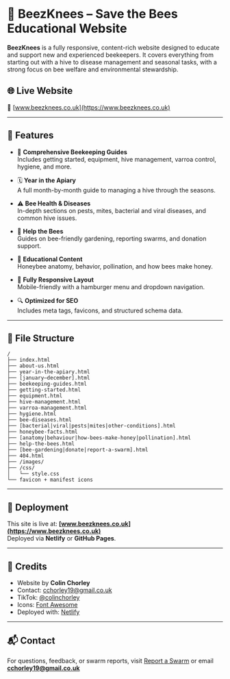 # 🐝 BeezKnees – Save the Bees Educational Website

**BeezKnees** is a fully responsive, content-rich website designed to educate and support new and experienced beekeepers. It covers everything from starting out with a hive to disease management and seasonal tasks, with a strong focus on bee welfare and environmental stewardship.

## 🌐 Live Website

🔗 [www.beezknees.co.uk](https://www.beezknees.co.uk)

---

## 📘 Features

- 🐝 **Comprehensive Beekeeping Guides**  
  Includes getting started, equipment, hive management, varroa control, hygiene, and more.

- 🗓 **Year in the Apiary**  
  A full month-by-month guide to managing a hive through the seasons.

- ⚠️ **Bee Health & Diseases**  
  In-depth sections on pests, mites, bacterial and viral diseases, and common hive issues.

- 🌸 **Help the Bees**  
  Guides on bee-friendly gardening, reporting swarms, and donation support.

- 🧠 **Educational Content**  
  Honeybee anatomy, behavior, pollination, and how bees make honey.

- 📱 **Fully Responsive Layout**  
  Mobile-friendly with a hamburger menu and dropdown navigation.

- 🔍 **Optimized for SEO**  
  Includes meta tags, favicons, and structured schema data.

---

## 📁 File Structure

```
/
├── index.html
├── about-us.html
├── year-in-the-apiary.html
├── [january–december].html
├── beekeeping-guides.html
├── getting-started.html
├── equipment.html
├── hive-management.html
├── varroa-management.html
├── hygiene.html
├── bee-diseases.html
├── [bacterial|viral|pests|mites|other-conditions].html
├── honeybee-facts.html
├── [anatomy|behaviour|how-bees-make-honey|pollination].html
├── help-the-bees.html
├── [bee-gardening|donate|report-a-swarm].html
├── 404.html
├── /images/
├── /css/
│   └── style.css
└── favicon + manifest icons
```

---

## 🚀 Deployment

This site is live at: **[www.beezknees.co.uk](https://www.beezknees.co.uk)**  
Deployed via **Netlify** or **GitHub Pages**.

---

## 🙏 Credits

- Website by **Colin Chorley**
- Contact: [cchorley19@gmail.co.uk](mailto:cchorley19@gmail.co.uk)
- TikTok: [@colinchorley](https://www.tiktok.com/@colinchorley)
- Icons: [Font Awesome](https://fontawesome.com/)
- Deployed with: [Netlify](https://netlify.com)

---

## 📬 Contact

For questions, feedback, or swarm reports, visit [Report a Swarm](report-a-swarm.html) or email **cchorley19@gmail.co.uk**
